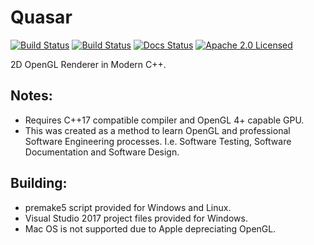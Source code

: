 # Quasar
[![Build Status](https://ci.appveyor.com/api/projects/status/aiyp8s2pels9nnr6?svg=true)](https://ci.appveyor.com/project/reworks/quasar)
[![Build Status](https://travis-ci.org/reworks/Quasar.svg?branch=master)](https://travis-ci.org/reworks/Quasar)
[![Docs Status](https://readthedocs.org/projects/quasarlib/badge/?version=latest)](https://quasarlib.readthedocs.io/en/latest/?badge=latest)
[![Apache 2.0 Licensed](https://img.shields.io/badge/license-apache-blue.svg)](./LICENSE.txt)

2D OpenGL Renderer in Modern C++.

## Notes:
- Requires C++17 compatible compiler and OpenGL 4+ capable GPU.
- This was created as a method to learn OpenGL and professional Software Engineering processes. I.e. Software Testing, Software Documentation and Software Design.

## Building:
- premake5 script provided for Windows and Linux.
- Visual Studio 2017 project files provided for Windows.
- Mac OS is not supported due to Apple depreciating OpenGL.